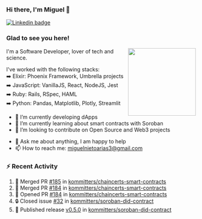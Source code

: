 ### Hi there, I'm Miguel 👋

<a href="https://linkedin.com/in/miguelnietoa/" target="_blank" rel="noopener noreferrer">
  <img src="https://img.shields.io/badge/-LinkedIn-0e76a8?style=flat-square&logo=Linkedin&logoColor=white" alt="Linkedin badge">
</a>
<!-- [![Website Badge](https://img.shields.io/badge/Website-3b5998?style=flat-square&logo=google-chrome&logoColor=white)](#notavailablenow#) 

<img src="https://i.imgur.com/tbrLrt5.gif" width=400 alt="Coding GIF" align="right"/>
-->


### Glad to see you here!
<a href="https://github.com/miguelnietoa"><img src="https://github-readme-stats-git-masterrstaa-rickstaa.vercel.app/api?username=miguelnietoa&show_icons=true&hide_border=true&count_private=true&include_all_commits=true&theme=tokyonight" height="180em" align="right"/></a>
I'm a Software Developer, lover of tech and science. 

I've worked with the following stacks:\
➡️ Elixir: Phoenix Framework, Umbrella projects\
➡️ JavaScript: VanillaJS, React, NodeJS, Jest\
➡️ Ruby: Rails, RSpec, HAML\
➡️ Python: Pandas, Matplotlib, Plotly, Streamlit

- 🔭 I’m currently developing dApps
- 🌱 I’m currently learning about smart contracts with Soroban
- 👯 I’m looking to contribute on Open Source and Web3 projects
<!-- 
- 😄 I just finished a Machine Learning course! 
- 🤔 I’m looking for help with ...
-->
- 💬 Ask me about anything, I am happy to help
- 📫 How to reach me: miguelnietoarias3@gmail.com


### ⚡ Recent Activity

<!--START_SECTION:activity-->
1. 🎉 Merged PR [#185](https://github.com/kommitters/chaincerts-smart-contracts/pull/185) in [kommitters/chaincerts-smart-contracts](https://github.com/kommitters/chaincerts-smart-contracts)
2. 🎉 Merged PR [#184](https://github.com/kommitters/chaincerts-smart-contracts/pull/184) in [kommitters/chaincerts-smart-contracts](https://github.com/kommitters/chaincerts-smart-contracts)
3. 💪 Opened PR [#184](https://github.com/kommitters/chaincerts-smart-contracts/pull/184) in [kommitters/chaincerts-smart-contracts](https://github.com/kommitters/chaincerts-smart-contracts)
4. 🔒 Closed issue [#32](https://github.com/kommitters/soroban-did-contract/issues/32) in [kommitters/soroban-did-contract](https://github.com/kommitters/soroban-did-contract)
5. 🚀 Published release [v0.5.0](https://github.com/kommitters/soroban-did-contract/releases/tag/v0.5.0) in [kommitters/soroban-did-contract](https://github.com/kommitters/soroban-did-contract)
<!--END_SECTION:activity-->
